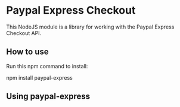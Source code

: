 Paypal Express Checkout
=======================
This NodeJS module is a library for working with the Paypal Express Checkout API.

## How to use
Run this npm command to install:

  npm install paypal-express

## Using paypal-express
